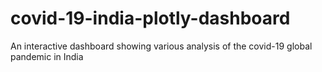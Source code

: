 # covid-19-india-plotly-dashboard
An interactive dashboard showing various analysis of the covid-19 global pandemic in India
